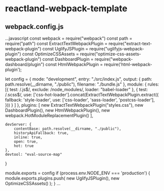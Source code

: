 # reactland-webpack-template
## webpack.config.js
...javascript
const webpack = require("webpack")
const path = require("path")
const ExtractTextWebpackPlugin = require("extract-text-webpack-plugin")
const UglifyJSPlugin = require("uglifyjs-webpack-plugin")
const OptimizeCSSAssets = require("optimize-css-assets-webpack-plugin")
const DashboardPlugin = require("webpack-dashboard/plugin")
const HtmlWebpackPlugin = require('html-webpack-plugin');

let config = {
    mode: "development",
    entry: "./src/index.js",
    output: {
        path: path.resolve(__dirname, "./public"),
        filename: "./bundle.js"
    },
    module: {
        rules: [{
            test: /\.js$/,
            exclude: /node_modules/,
            loader: "babel-loader"
        },
        {
            test: /\.scss$/,
            use: ['css-hot-loader'].concat(ExtractTextWebpackPlugin.extract({
                fallback: 'style-loader',
                use: ['css-loader', 'sass-loader', 'postcss-loader'],
            }))
        }
        ]
    },
    plugins: [
        new ExtractTextWebpackPlugin("styles.css"),
        new DashboardPlugin(),
        new HtmlWebpackPlugin(),
        new webpack.HotModuleReplacementPlugin()
    ],

    devServer: {
        contentBase: path.resolve(__dirname, "./public"),
        historyApiFallback: true,
        inline: true,
        open: true,
        hot: true
    },
    devtool: "eval-source-map"
}

module.exports = config
if (process.env.NODE_ENV === 'production') {
    module.exports.plugins.push(
        new UglifyJSPlugin(),
        new OptimizeCSSAssets()
    );
}
...

